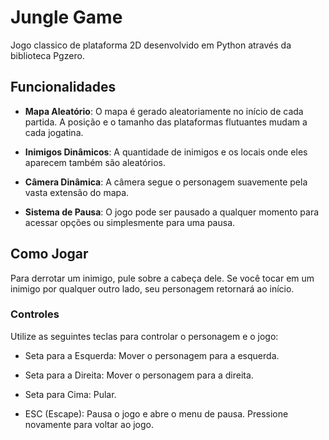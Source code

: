 # Jungle Game

Jogo classico de plataforma 2D desenvolvido em Python através da biblioteca Pgzero.

## Funcionalidades

* **Mapa Aleatório**: O mapa é gerado aleatoriamente no início de cada partida. A posição e o tamanho das plataformas flutuantes mudam a cada jogatina.

* **Inimigos Dinâmicos**: A quantidade de inimigos e os locais onde eles aparecem também são aleatórios.

* **Câmera Dinâmica**: A câmera segue o personagem suavemente pela vasta extensão do mapa.

* **Sistema de Pausa**: O jogo pode ser pausado a qualquer momento para acessar opções ou simplesmente para uma pausa.

## Como Jogar

Para derrotar um inimigo, pule sobre a cabeça dele. Se você tocar em um inimigo por qualquer outro lado, seu personagem retornará ao início.

### Controles

Utilize as seguintes teclas para controlar o personagem e o jogo:

* Seta para a Esquerda: Mover o personagem para a esquerda.

* Seta para a Direita: Mover o personagem para a direita.

* Seta para Cima: Pular.

* ESC (Escape): Pausa o jogo e abre o menu de pausa. Pressione novamente para voltar ao jogo.